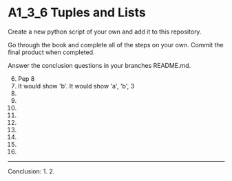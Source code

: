 # A1_3_6 Tuples and Lists

Create a new python script of your own and add it to this repository. 

Go through the book and complete all of the steps on your own. Commit the final product when completed.

Answer the conclusion questions in your branches README.md.

6. Pep 8
7. It would show 'b'. It would show 'a', 'b', 3
8. 
9. 
10. 
11. 
12. 
13. 
14. 
15. 
16. 
______________________________________________________________________________________________
Conclusion:
1. 
2. 
